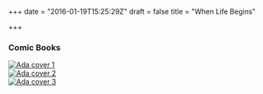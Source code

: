 +++
date = "2016-01-19T15:25:29Z"
draft = false
title = "When Life Begins"

+++


<h3>Comic Books</h3>
<div class="row">
  <div class="four columns">
    <div class="paper">
      <a href="comics/No_Stupid_Questions_A5_single_web.pdf"><img src="{{ "/images/No_Stupid_Questions_A5_singlepages.jpg" | absURL }}" alt="Ada cover 1" class="u-max-full-width"/></a>
    </div>
  </div>
  <div class="four columns">
    <div class="paper">
    <a href="comics/Robotic_Telescopes_comic_v1.pdf"><img src="{{ "/images/ada_2_cover.jpg" | absURL }}" alt="Ada cover 2" class="u-max-full-width" /></a>
    </div>
  </div>
  <div class="four columns">
    <div class="paper">
    <a href="comics/discoveries_comic_a4.pdf"><img src="{{ "/images/discoveries_comic_cover.jpg" | absURL }}" alt="Ada cover 3" class="u-max-full-width" /></a>
  </div>
  </div>
</div>
